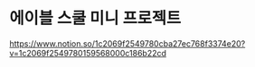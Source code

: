 # 에이블 스쿨 미니 프로젝트
https://www.notion.so/1c2069f2549780cba27ec768f3374e20?v=1c2069f2549780159568000c186b22cd
